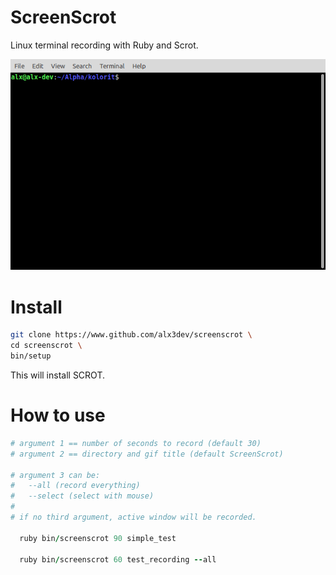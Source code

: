 # ScreenScrot

Linux terminal recording with Ruby and Scrot.

![preview](https://github.com/alx3dev/kolorit/blob/main/demo.gif)

# Install

```bash
git clone https://www.github.com/alx3dev/screenscrot \
cd screenscrot \
bin/setup
```
This will install SCROT.

# How to use

```ruby
# argument 1 == number of seconds to record (default 30)
# argument 2 == directory and gif title (default ScreenScrot)

# argument 3 can be:
#   --all (record everything)
#   --select (select with mouse)
#
# if no third argument, active window will be recorded.

  ruby bin/screenscrot 90 simple_test

  ruby bin/screenscrot 60 test_recording --all
```
